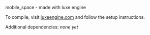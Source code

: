 mobile_space - made with luxe engine

To compile, visit [luxeengine.com](http://luxeengine.com) and follow the setup instructions.

Additional dependencies: *none yet*
